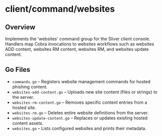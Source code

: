 # client/command/websites

## Overview

Implements the 'websites' command group for the Sliver client console. Handlers map Cobra invocations to websites workflows such as websites ADD content, websites RM content, websites RM, and websites update content.

## Go Files

- `commands.go` – Registers website management commands for hosted phishing content.
- `websites-add-content.go` – Uploads new site content (files or strings) to the server.
- `websites-rm-content.go` – Removes specific content entries from a hosted site.
- `websites-rm.go` – Deletes entire website definitions from the server.
- `websites-update-content.go` – Replaces or updates existing hosted content assets.
- `websites.go` – Lists configured websites and prints their metadata.
